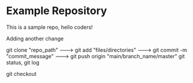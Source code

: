 # Example Repository <!-- (# - H1 header) -->

This is a sample repo, hello coders!

Adding another change

<!-- (.md - markdown) -->
 
 git clone "repo_path" ---> git add "files/directories" ---> git commit -m "commit_message" ---> git push origin "main/branch_name/master"
 git status, git log

git checkout <branchname>
